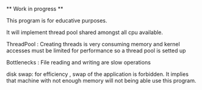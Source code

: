 ** Work in progress **

This program is for educative purposes.

It will implement thread pool shared amongst all cpu available.

ThreadPool :
Creating threads is very consuming memory and kernel accesses must be limited for performance
so a thread pool is setted up

Bottlenecks :
File reading and writing are slow operations

disk swap:
for efficiency , swap of the application is forbidden.
It implies that machine with not enough memory will not being able use this program.